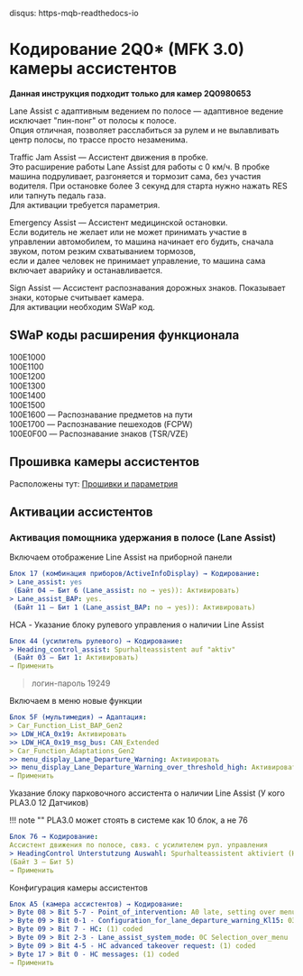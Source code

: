 disqus: https-mqb-readthedocs-io
# Кодирование 2Q0* (MFK 3.0) камеры ассистентов

**Данная инструкция подходит только для камер 2Q0980653**  

Lane Assist с адаптивным ведением по полосе — адаптивное ведение исключает "пин-понг" от полосы к полосе.  
Опция отличная, позволяет расслабиться за рулем и не вылавливать центр полосы, по трассе просто незаменима. 

Traffic Jam Assist — Ассистент движения в пробке.  
Это расширение работы Lane Assist для работы с 0 км/ч. В пробке машина подруливает, разгоняется и тормозит сама, без участия водителя. При остановке более 3 секунд для старта нужно нажать RES или тапнуть педаль газа.  
Для активации требуется параметрия.  

Emergency Assist — Ассистент медицинской остановки.  
Если водитель не желает или не может принимать участие в управлении автомобилем, то машина начинает его будить, сначала звуком, потом резким схватыванием тормозов,   
если и далее человек не принимает управление, то машина сама включает аварийку и останавливается.

Sign Assist — Ассистент распознавания дорожных знаков. Показывает знаки, которые считывает камера.  
Для активации необходим SWaP код.  

## SWaP коды расширения функционала

100E1000  
100E1100  
100E1200  
100E1300  
100E1400  
100E1500  
100E1600 — Распознавание предметов на пути  
100E1700 — Распознавание пешеходов (FCPW)  
100E0F00 — Распознавание знаков (TSR/VZE)  

## Прошивка камеры ассистентов

Расположены тут: [Прошивки и параметрия][1]

[1]: camAssistFirmwares.md

## Активации ассистентов

### Активация помощника удержания в полосе (Lane Assist) 

Включаем отображение Line Assist на приборной панели
``` yaml
Блок 17 (комбинация приборов/ActiveInfoDisplay) → Кодирование:
> Lane_assist: yes
 (Байт 04 – Бит 6 (Lane_assist: no → yes)): Активировать)
> Lane_assist_BAP: yes.
 (Байт 11 – Бит 1 (Lane_assist_BAP: no → yes)): Активировать)
```

HCA - Указание блоку рулевого управления о наличии Line Assist
``` yaml
Блок 44 (усилитель рулевого) → Кодирование:
> Heading_control_assist: Spurhalteassistent auf "aktiv"   
 (Байт 03 – Бит 1: Активировать)   
→ Применить 
```
> логин-пароль 19249

Включаем в меню новые функции
``` yaml
Блок 5F (мультимедия) → Адаптация:
> Car_Function_List_BAP_Gen2
>> LDW_HCA_0x19: Активировать
>> LDW_HCA_0x19_msg_bus: CAN_Extended
> Car_Function_Adaptations_Gen2
>> menu_display_Lane_Departure_Warning: Активировать
>> menu_display_Lane_Departure_Warning_over_threshold_high: Активировать
→ Применить 
```

Указание блоку парковочного ассистента о наличии Line Assist (У кого PLA3.0 12 Датчиков)

!!! note ""
    PLA3.0 может стоять в системе как 10 блок, а не 76
    
``` yaml
Блок 76 → Кодирование:
Ассистент движения по полосе, связ. с усилителем рул. управления
> HeadingControl Unterstutzung Auswahl: Spurhalteassistent aktiviert (Heading-Control)
(Байт 3 – Бит 5)
→ Применить 
```

Конфигурация камеры ассистентов
``` yaml
Блок A5 (камера ассистентов) → Кодирование:
> Byte 08 > Bit 5-7 - Point_of_intervention: A0 late, setting over menu
> Byte 09 > Bit 0-1 - Configuration_for_lane_departure_warning_Kl15: 03 Last_setting
> Byte 09 > Bit 7 - HC: (1) coded
> Byte 09 > Bit 2-3 - Lane_assist_system_mode: 0C Selection_over_menu
> Byte 09 > Bit 4-5 - HC advanced takeover request: (1) coded
> Byte 17 > Bit 0 - HC messages: (1) coded
→ Применить 
```
